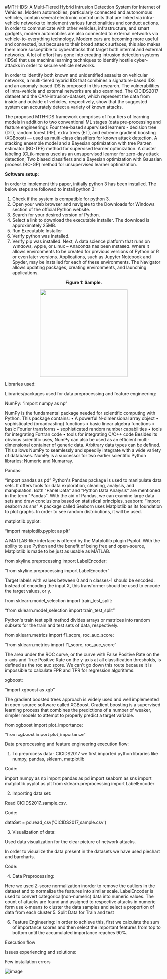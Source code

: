 #MTH-IDS: A Multi-Tiered Hybrid Intrusion Detection System for Internet of Vehicles.
Modern automobiles, particularly connected and autonomous vehicles, contain several electronic control units that are linked via intra-vehicle networks to implement various functionalities and conduct actions. In order to communicate with other vehicles, infrastructure, and smart gadgets, modern automobiles are also connected to external networks via vehicle-to-everything technology. Modern cars are becoming more useful and connected, but because to their broad attack surfaces, this also makes them more susceptible to cyberattacks that target both internal and external networks. A lot of effort has gone into creating intrusion detection systems (IDSs) that use machine learning techniques to identify hostile cyber-attacks in order to secure vehicle networks.

In order to identify both known and unidentified assaults on vehicular networks, a multi-tiered hybrid IDS that combines a signature-based IDS and an anomaly-based IDS is proposed in this research. The vulnerabilities of intra-vehicle and external networks are also examined. The CICIDS2017 dataset and the CAN-intrusion-dataset, which represent the data from inside and outside of vehicles, respectively, show that the suggested system can accurately detect a variety of known attacks.

The proposed MTH-IDS framework comprises of four tiers of learning models in addition to two conventional ML stages (data pre-processing and feature engineering): Four tree-based supervised learners - decision tree (DT), random forest (RF), extra trees (ET), and extreme gradient boosting (XGBoost) — used as multi-class classifiers for known attack detection.
A stacking ensemble model and a Bayesian optimization with tree Parzen estimator (BO-TPE) method for supervised learner optimization. 
A cluster labeling (CL)k-means used as an unsupervised learner for zero-day attack detection; 
Two biased classifiers and a Bayesian optimization with Gaussian process (BO-GP) method for unsupervised learner optimization.

**Software setup:**


In order to implement this paper, initially python 3 has been installed.
The below steps are followed to install python 3:

1. Check if the system is compatible for python 3.
2. Open your web browser and navigate to the Downloads for Windows section of the official     Python website.
3. Search for your desired version of Python.
4. Select a link to download the executable installer. The download is approximately 25MB.
5. Run Executable Installer
6. Verify python was installed.
7. Verify pip was installed.
Next, A data science platform that runs on Windows, Apple, or Linux – Anaconda has been installed. Where it allows environments to be created for previous versions of Python or R or even later versions. Applications, such as Jupyter Notebook and Spyder, may be installed for each of these environments. The Navigator allows updating packages, creating environments, and launching applications.
 
 
 **<p align="center">Figure 1: Sample.</p>**
<p align="center">
<img src="https://github.com/Shireesha21/MTH_IDS_IoV/blob/main/MicrosoftTeams-image%20(3).png" width="280" />
</p>

 
 



Libraries used:

Libraries/packages used for data preprocessing and feature engineering:

NumPy: 
“import numpy as np”

NumPy is the fundamental package needed for scientific computing with Python. This package
contains:
• A powerful N-dimensional array object
• sophisticated (broadcasting) functions
• basic linear algebra functions
• basic Fourier transforms
• sophisticated random number capabilities
• tools for integrating Fortran code
• tools for integrating C/C++ code
Besides its obvious scientific uses, NumPy can also be used as an efficient multi-dimensional
container of generic data. Arbitrary data types can be defined. This allows NumPy to seamlessly and
speedily integrate with a wide variety of databases.
NumPy is a successor for two earlier scientific Python libraries: Numeric and Numarray.

Pandas: 

“import pandas as pd”
Python's Pandas package is used to manipulate data sets. It offers tools for data exploration, cleaning, analysis, and manipulation. Both "Panel Data" and "Python Data Analysis" are mentioned in the term "Pandas". With the aid of Pandas, we can examine large data sets and draw conclusions based on statistical principles.
seaborn:
“import seaborn as sns”
A package called Seaborn uses Matplotlib as its foundation to plot graphs. In order to see random distributions, it will be used.

matplotlib.pyplot:

“import matplotlib.pyplot as plt”

A MATLAB-like interface is offered by the Matplotlib plugin Pyplot. With the ability to use Python and the benefit of being free and open-source, Matplotlib is made to be just as usable as MATLAB.

from skyline.preprocessing import LabelEncoder:

“from skyline.preprocessing import LabelEncoder”

Target labels with values between 0 and n classes-1 should be encoded.
Instead of encoding the input X, this transformer should be used to encode the target values, or y.

from sklearn.model_selection import train_test_split:

“from sklearn.model_selection import train_test_split”

Python's train test split method divides arrays or matrices into random subsets for the train and test sets of data, respectively.

from sklearn.metrics import f1_score, roc_auc_score:

“from sklearn.metrics import f1_score, roc_auc_score”

The area under the ROC curve, or the curve with False Positive Rate on the x-axis and True Positive Rate on the y-axis at all classification thresholds, is defined as the roc auc score. We can't go down this route because it is impossible to calculate FPR and TPR for regression algorithms.

xgboost: 

“import xgboost as xgb”

The gradient boosted trees approach is widely used and well implemented in open-source software called XGBoost. Gradient boosting is a supervised learning process that combines the predictions of a number of weaker, simpler models to attempt to properly predict a target variable.



from xgboost import plot_importance:

“from xgboost import plot_importance”


Data preprocessing and feature engineering execution flow:

1. To preprocess data- CICIDS2017 we first imported python libraries like numpy, pandas, sklearn, matplotlib

Code: 

import numpy as np
import pandas as pd
import seaborn as sns
import matplotlib.pyplot as plt
from sklearn.preprocessing import LabelEncoder



2. Importing data set:

Read CICIDS2017_sample.csv.

Code: 

dataSet = pd.read_csv('CICIDS2017_sample.csv')

3. Visualization of data:

Used data visualization for the clear picture of network attacks.

In order to visualize the data present in the datasets we have used piechart and barcharts.


Code: 


 


 





 



 
4. Data Preprocessing:

Here we used Z-score normalization inorder to remove the outliers in the dataset and to normalize the features into similar scale.
LabelEncoder is used to convert categorical(non-numeric) data into numeric values.
The count of attacks are found and assigned to respective attacks in numeric form
use k-means to cluster the data samples and select a proportion of data from each cluster
5. Split Data for Train and test

6. Feature Engineering: In order to achieve this, first we calculate the sum of importance scores and then select the important features from top to bottom until the accumulated importance reaches 90%. 


Execution flow


 
Issues experiencing and solutions:

Few installation errors 

![image](https://user-images.githubusercontent.com/126938301/222877032-da4cef0d-2acd-4061-a547-9c3d529b60b8.png)
